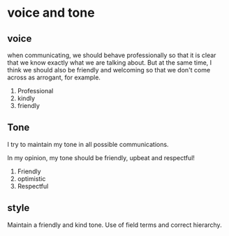 
# voice and tone

## voice
 when communicating, we should behave professionally so that it is clear that we know exactly what we are talking about. But at the same time, I think we should also be friendly and welcoming so that we don't come across as arrogant, for example.
1. Professional
2. kindly
3. friendly


## Tone

I try to maintain my tone in all possible communications. 

In my opinion, my tone should be friendly, upbeat and respectful!
1. Friendly
2. optimistic
3. Respectful


## style

Maintain a friendly and kind tone. Use of field terms and correct hierarchy.
